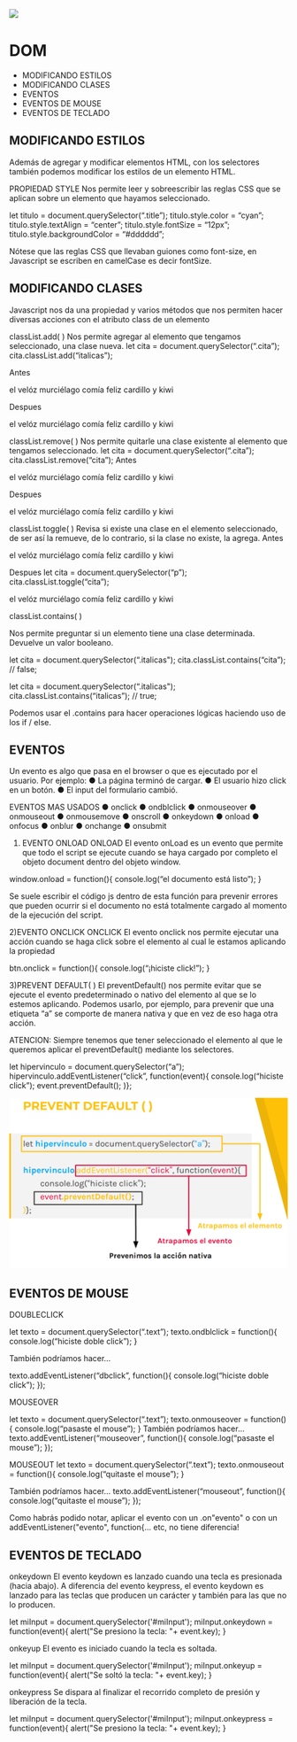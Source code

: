 <img  src='../logo.png' height='70px'>

# DOM   

* MODIFICANDO ESTILOS
* MODIFICANDO CLASES
* EVENTOS
* EVENTOS DE MOUSE
* EVENTOS DE TECLADO


## MODIFICANDO ESTILOS
Además de agregar y modificar
elementos HTML, con los
selectores también podemos
modificar los estilos de un
elemento HTML.

PROPIEDAD STYLE
Nos permite leer y sobreescribir las reglas CSS que se
aplican sobre un elemento que hayamos seleccionado.

let titulo = document.querySelector(“.title”);
titulo.style.color = “cyan”;
titulo.style.textAlign = “center”;
titulo.style.fontSize = “12px”;
titulo.style.backgroundColor = “#dddddd”;

Nótese que las reglas CSS que llevaban guiones
como font-size, en Javascript se escriben en
camelCase es decir fontSize.

## MODIFICANDO CLASES
Javascript nos da una propiedad
y varios métodos que nos
permiten hacer diversas acciones
con el atributo class de un
elemento

classList.add( )
Nos permite agregar al elemento que tengamos
seleccionado, una clase nueva.
let cita = document.querySelector(“.cita”);
cita.classList.add(“italicas”);

Antes
<p class=“cita”>el
velóz murciélago comía
feliz cardillo y
kiwi</p>

Despues
<p class=“cita
italicas”>el velóz
murciélago comía feliz
cardillo y kiwi</p>

classList.remove( )
Nos permite quitarle una clase existente al elemento que
tengamos seleccionado.
let cita = document.querySelector(“.cita”);
cita.classList.remove(“cita”);
Antes
<p class=“cita
italicas”>el velóz
murciélago comía feliz
cardillo y kiwi</p>

Despues
<p class=“italicas”>el
velóz murciélago comía
feliz cardillo y
kiwi</p>


classList.toggle( )
Revisa si existe una clase en el elemento seleccionado,
de ser así la remueve, de lo contrario, si la clase no
existe, la agrega.
Antes
<p class=“italicas”>el
velóz murciélago comía
feliz cardillo y
kiwi</p>

Despues
let cita = document.querySelector(“p”);
cita.classList.toggle(“cita”);
<p class=“italicas
cita”>el velóz
murciélago comía feliz
cardillo y kiwi</p>

classList.contains( )

Nos permite preguntar si un elemento tiene una clase
determinada. Devuelve un valor booleano.

let cita = document.querySelector(“.italicas");
cita.classList.contains(“cita”); // false;

let cita = document.querySelector(“.italicas");
cita.classList.contains(“italicas”); // true;

Podemos usar el .contains para
hacer operaciones lógicas
haciendo uso de los if / else.

## EVENTOS
Un evento es algo que pasa en el
browser o que es ejecutado por el
usuario. Por ejemplo:
● La página terminó de cargar.
● El usuario hizo click en un botón.
● El input del formulario cambió.

EVENTOS MAS USADOS
● onclick
● ondblclick
● onmouseover
● onmouseout
● onmousemove
● onscroll
● onkeydown
● onload
● onfocus
● onblur
● onchange
● onsubmit

1) EVENTO ONLOAD
ONLOAD
El evento onLoad es un evento que permite que todo el
script se ejecute cuando se haya cargado por completo
el objeto document dentro del objeto window.

window.onload = function(){
console.log(“el documento está listo”);
}

Se suele escribir el código js dentro de esta
función para prevenir errores que pueden
ocurrir si el documento no está totalmente
cargado al momento de la ejecución del script.

2)EVENTO ONCLICK
ONCLICK
El evento onclick nos permite ejecutar una acción
cuando se haga click sobre el elemento al cual le
estamos aplicando la propiedad

btn.onclick = function(){
console.log(“¡hiciste click!”);
}

3)PREVENT DEFAULT( )
El preventDefault() nos permite evitar que se ejecute el
evento predeterminado o nativo del elemento al que se lo
estemos aplicando.
Podemos usarlo, por ejemplo, para prevenir que una
etiqueta “a” se comporte de manera nativa y que en vez
de eso haga otra acción.

ATENCION: Siempre tenemos que tener seleccionado el
elemento al que le queremos aplicar el
preventDefault() mediante los selectores.

let hipervinculo = document.querySelector(“a”);
hipervinculo.addEventListener(“click”, function(event){
console.log(“hiciste click”);
event.preventDefault();
)};

<img  src='./img/PREVENTDEFAULT.png'>

## EVENTOS DE MOUSE

DOUBLECLICK

let texto = document.querySelector(“.text”);
texto.ondblclick = function(){
console.log(“hiciste doble click”);
}

También podríamos hacer…

texto.addEventListener(“dbclick”, function(){
console.log(“hiciste doble click”);
});

MOUSEOVER

let texto = document.querySelector(“.text”);
texto.onmouseover = function(){
console.log(“pasaste el mouse”);
}
También podríamos hacer…
texto.addEventListener(“mouseover”, function(){
console.log(“pasaste el mouse”);
});

MOUSEOUT
let texto = document.querySelector(“.text”);
texto.onmouseout = function(){
console.log(“quitaste el mouse”);
}

También podríamos hacer…
texto.addEventListener(“mouseout”, function(){
console.log(“quitaste el mouse”);
});

Como habrás podido notar,
aplicar el evento con un
.on"evento" o con un
addEventListener("evento",
function{... etc, no tiene
diferencia!

## EVENTOS DE TECLADO

onkeydown
El evento keydown es lanzado cuando una tecla es presionada
(hacia abajo). A diferencia del evento keypress, el evento
keydown es lanzado para las teclas que producen un carácter y
también para las que no lo producen.

let miInput = document.querySelector('#miInput');
 miInput.onkeydown = function(event){
 alert("Se presiono la tecla: "+ event.key);
 }

 onkeyup
El evento es iniciado cuando la tecla es soltada.

let miInput = document.querySelector('#miInput');
 miInput.onkeyup = function(event){
 alert("Se soltó la tecla: "+ event.key);
 }

 onkeypress
Se dispara al finalizar el recorrido completo de presión y
liberación de la tecla.

 let miInput = document.querySelector('#miInput');
 miInput.onkeypress = function(event){
 alert("Se presiono la tecla: "+ event.key);
 }

 





